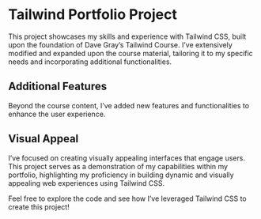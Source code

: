  <!-- note to self Just push it and it will launch to gitgub pages -->
# Tailwind Portfolio Project

This project showcases my skills and experience with Tailwind CSS, built upon the foundation of Dave Gray’s Tailwind Course. I’ve extensively modified and expanded upon the course material, tailoring it to my specific needs and incorporating additional functionalities.

## Additional Features

Beyond the course content, I’ve added new features and functionalities to enhance the user experience.

## Visual Appeal

I’ve focused on creating visually appealing interfaces that engage users. This project serves as a demonstration of my capabilities within my portfolio, highlighting my proficiency in building dynamic and visually appealing web experiences using Tailwind CSS.

Feel free to explore the code and see how I’ve leveraged Tailwind CSS to create this project!
